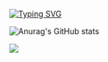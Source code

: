 [![Typing SVG](https://readme-typing-svg.demolab.com?font=Fira+Code&pause=1000&color=760708&width=435&lines=Welcome+To+My+Profile+%E2%9D%A4+%E2%9D%A4+%E2%9D%A4)](https://git.io/typing-svg)


![Anurag's GitHub stats](https://github-readme-stats.vercel.app/api?username=TM-X189&show_icons=true&theme=shadow_red)

![](https://komarev.com/ghpvc/?username=your-github-username&color=760708)
